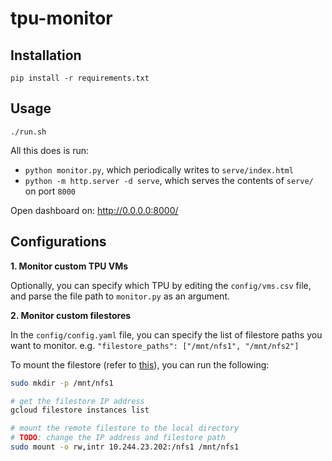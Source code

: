 # tpu-monitor

## Installation

```
pip install -r requirements.txt
```

## Usage
```
./run.sh
```

All this does is run:
- `python monitor.py`, which periodically writes to `serve/index.html`
- `python -m http.server -d serve`, which serves the contents of `serve/` on port `8000`

Open dashboard on: http://0.0.0.0:8000/


## Configurations

**1. Monitor custom TPU VMs**

Optionally, you can specify which TPU by editing the `config/vms.csv` file, and parse the file path to `monitor.py` as an argument.

**2. Monitor custom filestores**

In the `config/config.yaml` file, you can specify the list of filestore paths you want to monitor. e.g. `"filestore_paths": ["/mnt/nfs1", "/mnt/nfs2"]`

To mount the filestore (refer to [this](https://cloud.google.com/filestore/docs/mounting-fileshares)), you can run the following:
```bash
sudo mkdir -p /mnt/nfs1

# get the filestore IP address
gcloud filestore instances list

# mount the remote filestore to the local directory
# TODO: change the IP address and filestore path
sudo mount -o rw,intr 10.244.23.202:/nfs1 /mnt/nfs1
```
